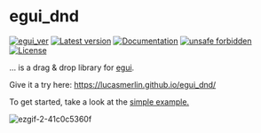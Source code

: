 # egui_dnd

[![egui_ver](https://img.shields.io/badge/egui-0.22.0-blue)](https://github.com/emilk/egui)
[![Latest version](https://img.shields.io/crates/v/egui_dnd.svg)](https://crates.io/crates/egui_dnd)
[![Documentation](https://docs.rs/egui_dnd/badge.svg)](https://docs.rs/egui_dnd)
[![unsafe forbidden](https://img.shields.io/badge/unsafe-forbidden-success.svg)](https://github.com/rust-secure-code/safety-dance/)
[![License](https://img.shields.io/crates/l/egui_dnd.svg)](https://crates.io/crates/egui_dnd)

... is a drag & drop library for [egui](https://github.com/emilk/egui). 

Give it a try here: <https://lucasmerlin.github.io/egui_dnd/>



To get started, take a look at the [simple example.](https://github.com/lucasmerlin/egui_dnd/blob/main/examples/simple.rs)



![ezgif-2-41c0c5360f](https://user-images.githubusercontent.com/8009393/208403722-b28715cd-b708-4eb4-8d00-36873dee2034.gif)
